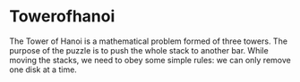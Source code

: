 # Towerofhanoi
The Tower of Hanoi is a mathematical problem formed of three towers. The purpose of the puzzle is to push the whole stack to another bar. While moving the stacks, we need to obey some simple rules: we can only remove one disk at a time.
